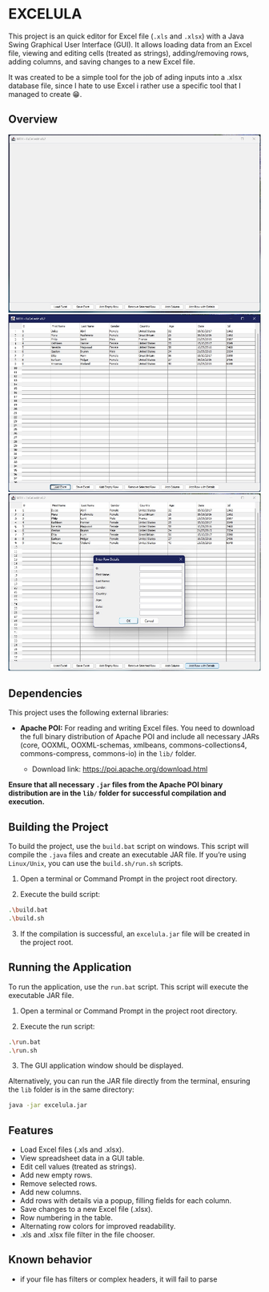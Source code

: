 # EXCELULA

This project is an quick editor for Excel file (`.xls` and `.xlsx`) with a Java Swing Graphical User Interface (GUI). It allows loading data from an Excel file, viewing and editing cells (treated as strings), adding/removing rows, adding columns, and saving changes to a new Excel file.

It was created to be a simple tool for the job of ading inputs into a .xlsx database file, since I hate to use Excel i rather use a specific tool that I managed to create 😁.

## Overview

![main interface](/assets/img2.jpg)
![main interface](/assets/img1.jpg)
![main interface](/assets/img3.jpg)

## Dependencies

This project uses the following external libraries:

- **Apache POI:** For reading and writing Excel files. You need to download the full binary distribution of Apache POI and include all necessary JARs (core, OOXML, OOXML-schemas, xmlbeans, commons-collections4, commons-compress, commons-io) in the `lib/` folder.

  - Download link: <https://poi.apache.org/download.html>

**Ensure that all necessary `.jar` files from the Apache POI binary distribution are in the `lib/` folder for successful compilation and execution.**

## Building the Project

To build the project, use the `build.bat` script on windows. This script will compile the `.java` files and create an executable JAR file. If you’re using `Linux/Unix`, you can use the `build.sh/run.sh` scripts.

1. Open a terminal or Command Prompt in the project root directory.

2. Execute the build script:

```bash
.\build.bat
.\build.sh
```

3. If the compilation is successful, an `excelula.jar` file will be created in the project root.

## Running the Application

To run the application, use the `run.bat` script. This script will execute the executable JAR file.

1. Open a terminal or Command Prompt in the project root directory.

2. Execute the run script:

```bash
.\run.bat
.\run.sh
```

3. The GUI application window should be displayed.

Alternatively, you can run the JAR file directly from the terminal, ensuring the `lib` folder is in the same directory:

```bash
java -jar excelula.jar
```

## Features

- Load Excel files (.xls and .xlsx).
- View spreadsheet data in a GUI table.
- Edit cell values (treated as strings).
- Add new empty rows.
- Remove selected rows.
- Add new columns.
- Add rows with details via a popup, filling fields for each column.
- Save changes to a new Excel file (.xlsx).
- Row numbering in the table.
- Alternating row colors for improved readability.
- .xls and .xlsx file filter in the file chooser.

## Known behavior

- if your file has filters or complex headers, it will fail to parse
